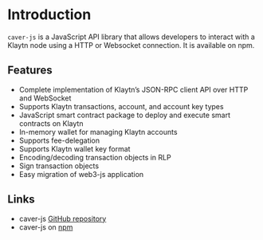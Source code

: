 # Introduction <a id="introduction"></a>

`caver-js` is a JavaScript API library that allows developers to interact with a Klaytn node using a HTTP or Websocket connection. It is available on npm.

## Features <a id="features"></a>
* Complete implementation of Klaytn’s JSON-RPC client API over HTTP and WebSocket
* Supports Klaytn transactions, account, and account key types
* JavaScript smart contract package to deploy and execute smart contracts on Klaytn
* In-memory wallet for managing Klaytn accounts
* Supports fee-delegation
* Supports Klaytn wallet key format
* Encoding/decoding transaction objects in RLP
* Sign transaction objects
* Easy migration of web3-js application

## Links <a id="links"></a>
* caver-js [GitHub repository](https://github.com/klaytn/caver-js)
* caver-js on [npm](https://www.npmjs.com/package/caver-js)